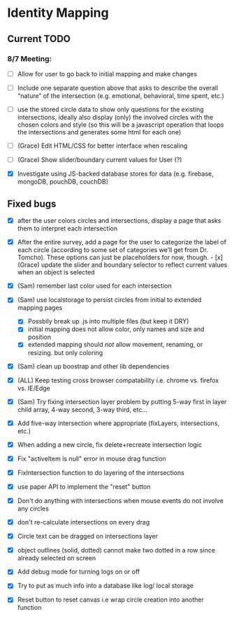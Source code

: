 # Identity Mapping

## Current TODO

### 8/7 Meeting:
  - [ ] Allow for user to go back to initial mapping and make changes


  - [ ] Include one separate question above that asks to describe the overall “nature” of the intersection (e.g. emotional, behavioral, time spent, etc.)
  - [ ] use the stored circle data to show only questions for the existing intersections, ideally also display (only) the involved circles with the chosen colors and style (so this will be a javascript operation that loops the intersections and generates some html for each one)
  - [ ] (Grace) Edit HTML/CSS for better interface when rescaling
  - [ ] (Grace) Show slider/boundary current values for User (?)
  - [x] Investigate using JS-backed database stores for data (e.g. firebase, mongoDB, pouchDB, couchDB)

## Fixed bugs
   - [x] after the user colors circles and intersections, display a page that asks them to interpret each intersection
   - [x] After the entire survey, add a page for the user to categorize the label of each circle (according to some set of categories we’ll get from Dr. Tomcho). These options can just be placeholders for now, though. - [x] (Grace) update the slider and boundary selector to reflect current values when an object is selected
  - [x] (Sam) remember last color used for each intersection
  - [x] (Sam) use localstorage to persist circles from initial to extended mapping pages
    - [x] Possbily break up .js into multiple files (but keep it DRY)
    - [x] initial mapping does not allow color, only names and size and position
    - [x] extended mapping should *not* allow movement, renaming, or resizing. but only coloring 
  - [x] (Sam) clean up boostrap and other lib dependencies
  - [x] (ALL) Keep testing cross browser compatability i.e. chrome vs. firefox vs. IE/Edge
  - [x] (Sam) Try fixing intersection layer problem by putting 5-way first in layer child array, 4-way second, 3-way third, etc...
  - [x] Add five-way intersection where appropriate (fixLayers, intersections, etc.)
  - [x] When adding a new circle, fix delete+recreate intersection logic
  - [x] Fix "activeItem is null" error in mouse drag function
  - [x] FixIntersection function to do layering of the intersections
  - [x] use paper API to implement the "reset" button
  - [x] Don't do anything with intersections when mouse events do not involve any circles
  - [x] don't re-calculate intersections on every drag
  - [x] Circle text can be dragged on intersections layer
  - [x] object outlines (solid, dotted) cannot make two dotted in a row since already selected on screen
  - [x] Add debug mode for turning logs on or off
  - [x] Try to put as much info into a database like log/ local storage
  - [x] Reset button to reset canvas i.e wrap circle creation into another function

